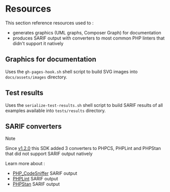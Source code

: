 # Resources

This section reference resources used to :

- generates graphics (UML graphs, Composer Graph) for documentation
- produces SARIF output with converters to most common PHP linters that didn't support it natively

## Graphics for documentation

Uses the `gh-pages-hook.sh` shell script to build SVG images into `docs/assets/images` directory.

## Test results

Uses the `serialize-test-results.sh` shell script to build SARIF results of all examples available
into `tests/results` directory.

## SARIF converters

> [!NOTE]
> Since [v1.2.0](https://github.com/llaville/sarif-php-sdk/releases/tag/1.2.0) this SDK added 3 converters
> to PHPCS, PHPLint and PHPStan that did not support SARIF output natively

Learn more about :

- [PHP_CodeSniffer](https://github.com/squizlabs/PHP_CodeSniffer/issues/3496) SARIF output
- [PHPLint](https://github.com/overtrue/phplint/issues/186) SARIF output
- [PHPStan](https://github.com/phpstan/phpstan/issues/5973) SARIF output
